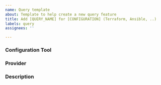 ```yaml
---
name: Query template
about: Template to help create a new query feature
title: Add [QUERY_NAME] for [CONFIGURATION] (Terraform, Ansible, ..)
labels: query
assignees: ''

---
```


### Configuration Tool

### Provider

### Description
